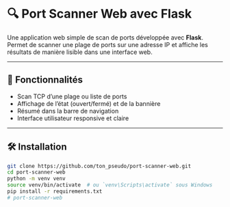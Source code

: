 # 🔍 Port Scanner Web avec Flask

Une application web simple de scan de ports développée avec **Flask**.  
Permet de scanner une plage de ports sur une adresse IP et affiche les résultats de manière lisible dans une interface web.

---

## 🚀 Fonctionnalités

- Scan TCP d’une plage ou liste de ports
- Affichage de l’état (ouvert/fermé) et de la bannière
- Résumé dans la barre de navigation
- Interface utilisateur responsive et claire

---

## 🛠️ Installation

```bash
git clone https://github.com/ton_pseudo/port-scanner-web.git
cd port-scanner-web
python -m venv venv
source venv/bin/activate  # ou `venv\Scripts\activate` sous Windows
pip install -r requirements.txt
# port-scanner-web
